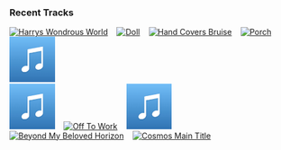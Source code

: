 ### Recent Tracks
[<img src='https://lastfm.freetls.fastly.net/i/u/300x300/57718560833c49899c6e9978a692ea7a.png' width='16%' height='16%' alt='Harrys Wondrous World'>](https://www.last.fm/music/john%2bwilliams/_/harry%2527s%2bwondrous%2bworld)&nbsp;&nbsp;&nbsp;&nbsp;[<img src='https://lastfm.freetls.fastly.net/i/u/300x300/b7e2a1de792348e5ac37525c53d772a9.png' width='16%' height='16%' alt='Doll'>](https://www.last.fm/music/rob/_/doll)&nbsp;&nbsp;&nbsp;&nbsp;[<img src='https://lastfm.freetls.fastly.net/i/u/300x300/44d470d009d24d658d0d2b2bcaa2bcd2.png' width='16%' height='16%' alt='Hand Covers Bruise'>](https://www.last.fm/music/trent%2breznor%2band%2batticus%2bross/_/hand%2bcovers%2bbruise)&nbsp;&nbsp;&nbsp;&nbsp;[<img src='https://lastfm.freetls.fastly.net/i/u/300x300/c10203bf00bf41a45e0a41f253c24b35.png' width='16%' height='16%' alt='Porch'>](https://www.last.fm/music/alan%2bsilvestri/_/porch)&nbsp;&nbsp;&nbsp;&nbsp;[<img src='https://github.com/atfinke/atfinke/blob/master/placeholder.jpeg?raw=true' width='16%' height='16%' alt='The Imperial March - From "Star Wars: The Empire Strikes Back"'>](https://www.last.fm/music/london%2bvoices/_/the%2bimperial%2bmarch%2b-%2bfrom%2b%2522star%2bwars%253a%2bthe%2bempire%2bstrikes%2bback%2522)&nbsp;&nbsp;&nbsp;&nbsp;<br>[<img src='https://github.com/atfinke/atfinke/blob/master/placeholder.jpeg?raw=true' width='16%' height='16%' alt='End Titles (Fantastic Beasts and Where to Find Them)'>](https://www.last.fm/music/james%2bnewton%2bhoward/_/end%2btitles%2b%2528fantastic%2bbeasts%2band%2bwhere%2bto%2bfind%2bthem%2529)&nbsp;&nbsp;&nbsp;&nbsp;[<img src='https://lastfm.freetls.fastly.net/i/u/300x300/cc0b5e364a0f42d6835e2154a94cf36b.png' width='16%' height='16%' alt='Off To Work'>](https://www.last.fm/music/michael%2bgiacchino/_/off%2bto%2bwork)&nbsp;&nbsp;&nbsp;&nbsp;[<img src='https://github.com/atfinke/atfinke/blob/master/placeholder.jpeg?raw=true' width='16%' height='16%' alt='Under the Stars - From "The Lion King"/Score'>](https://www.last.fm/music/hans%2bzimmer/_/under%2bthe%2bstars%2b-%2bfrom%2b%2522the%2blion%2bking%2522%252fscore)&nbsp;&nbsp;&nbsp;&nbsp;[<img src='https://lastfm.freetls.fastly.net/i/u/300x300/ba94ae4bc6e39beb6b517762e18d63de.png' width='16%' height='16%' alt='Beyond My Beloved Horizon'>](https://www.last.fm/music/geoff%2bzanelli/_/beyond%2bmy%2bbeloved%2bhorizon)&nbsp;&nbsp;&nbsp;&nbsp;[<img src='https://lastfm.freetls.fastly.net/i/u/300x300/10b2d38a36b3426e2f8b0ee116a067bb.png' width='16%' height='16%' alt='Cosmos Main Title'>](https://www.last.fm/music/alan%2bsilvestri/_/cosmos%2bmain%2btitle)&nbsp;&nbsp;&nbsp;&nbsp;<br>